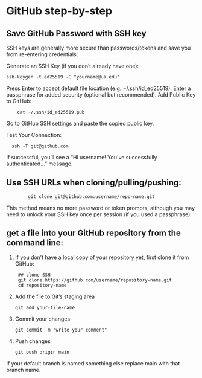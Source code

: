 # GitHub step-by-step

## Save GitHub Password with SSH key 

SSH keys are generally more secure than passwords/tokens and save you from re-entering credentials:

Generate an SSH Key (if you don’t already have one):

    ssh-keygen -t ed25519 -C "yourname@ua.edu"

Press Enter to accept default file location (e.g. ~/.ssh/id_ed25519).
Enter a passphrase for added security (optional but recommended).
Add Public Key to GitHub:

        cat ~/.ssh/id_ed25519.pub
        
Go to GitHub SSH settings and paste the copied public key.

Test Your Connection:

      ssh -T git@github.com
      
If successful, you’ll see a “Hi username! You've successfully authenticated…” message.

## Use SSH URLs when cloning/pulling/pushing:

            git clone git@github.com:username/repo-name.git

This method means no more password or token prompts, although you may need to unlock your SSH key once per session (if you used a passphrase).


## get a file into your GitHub repository from the command line:

1. If you don’t have a local copy of your repository yet, first clone it from GitHub:

        ## clone SSH 
        git clone https://github.com/username/repository-name.git
        cd repository-name

2. Add the file to Git’s staging area
   
       git add your-file-name

3. Commit your changes

       git commit -m "write your comment"

4. Push changes

       git push origin main

If your default branch is named something else replace main with that branch name.





